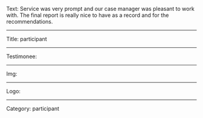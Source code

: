 Text: Service was very prompt and our case manager was pleasant to work with. The final report is really nice to have as a record and for the recommendations.

----

Title: participant

----

Testimonee:

----

Img:

----

Logo:

----

Category: participant
